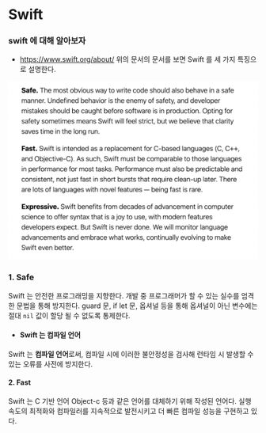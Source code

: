 # Swift

### swift 에 대해 알아보자

- https://www.swift.org/about/
위의 문서의 문서를 보면 Swift 를 세 가지 특징으로 설명한다.
<img src="../../../Image/Swift언어적특징.png">

 ### 1. Safe
Swift 는 안전한 프로그래밍을 지향한다. 개발 중 프로그래머가 할 수 있는 실수를 엄격한 문법을 통해 방지한다.
 guard 문, if let 문, 옵셔널 등을 통해 옵셔널이 아닌 변수에는 절대 ```nil``` 값이 할당 될 수 없도록 통제한다.

 - #### Swift 는 컴파일 언어
 Swift 는 **컴파일 언어**로써, 컴파일 시에 이러한 불안정성을 검사해 런타임 시 발생할 수 있는 오류를 사전에 방지한다.

#### 2. Fast
Swift 는 C 기반 언어 Object-c 등과 같은 언어를 대체하기 위해 작성된 언어다.
실행 속도의 최적화와 컴파일러를 지속적으로 발전시키고 더 빠른 컴파일 성능을 구현하고 있다.
